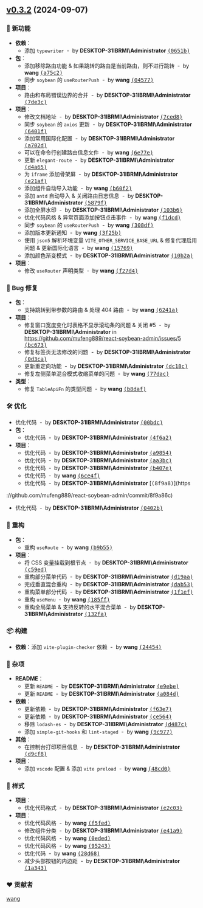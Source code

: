 ## [v0.3.2](https://github.com/mufeng889/react-soybean-admin/compare/v0.3.0...v0.3.2) (2024-09-07)

### 🚀 新功能

- **依赖**：
  - 添加 `typewriter` &nbsp;-&nbsp; by **DESKTOP-31IBRMI\Administrator** [<samp>(0651b)</samp>](https://github.com/mufeng889/react-soybean-admin/commit/0651b64)
- **包**：
  - 添加移除路由功能 & 如果跳转的路由是当前路由，则不进行跳转 &nbsp;-&nbsp; by **wang** [<samp>(a75c2)</samp>](https://github.com/mufeng889/react-soybean-admin/commit/a75c25e)
  - 同步 `soybean` 的 `useRouterPush` &nbsp;-&nbsp; by **wang** [<samp>(04577)</samp>](https://github.com/mufeng889/react-soybean-admin/commit/04577cd)
- **项目**：
  - 路由和布局错误边界的合并 &nbsp;-&nbsp; by **DESKTOP-31IBRMI\Administrator** [<samp>(7de3c)</samp>](https://github.com/mufeng889/react-soybean-admin/commit/7de3c59)
- **项目**：
  - 修改文档地址 &nbsp;-&nbsp; by **DESKTOP-31IBRMI\Administrator** [<samp>(7ced8)</samp>](https://github.com/mufeng889/react-soybean-admin/commit/7ced849)
  - 同步 `soybean` 的 `axios` 更新 &nbsp;-&nbsp; by **DESKTOP-31IBRMI\Administrator** [<samp>(6401f)</samp>](https://github.com/mufeng889/react-soybean-admin/commit/6401f0b)
  - 添加常用国际化配置 &nbsp;-&nbsp; by **DESKTOP-31IBRMI\Administrator** [<samp>(a702d)</samp>](https://github.com/mufeng889/react-soybean-admin/commit/a702d5c)
  - 可以在命令行创建路由信息文件 &nbsp;-&nbsp; by **wang** [<samp>(6e77e)</samp>](https://github.com/mufeng889/react-soybean-admin/commit/6e77edc)
  - 更新 `elegant-route` &nbsp;-&nbsp; by **DESKTOP-31IBRMI\Administrator** [<samp>(d4a65)</samp>](https://github.com/mufeng889/react-soybean-admin/commit/d4a655f)
  - 为 `iframe` 添加骨架屏 &nbsp;-&nbsp; by **DESKTOP-31IBRMI\Administrator** [<samp>(e21af)</samp>](https://github.com/mufeng889/react-soybean-admin/commit/e21afb8)
  - 添加组件自动导入功能 &nbsp;-&nbsp; by **wang** [<samp>(b60f2)</samp>](https://github.com/mufeng889/react-soybean-admin/commit/b60f2ea)
  - 添加 `antd` 自动导入 & 关闭路由日志信息 &nbsp;-&nbsp; by **DESKTOP-31IBRMI\Administrator** [<samp>(5879f)</samp>](https://github.com/mufeng889/react-soybean-admin/commit/5879fd1)
  - 添加全屏水印 &nbsp;-&nbsp; by **DESKTOP-31IBRMI\Administrator** [<samp>(103b6)</samp>](https://github.com/mufeng889/react-soybean-admin/commit/103b643)
  - 优化代码风格 & 异常页面添加按钮点击事件 &nbsp;-&nbsp; by **wang** [<samp>(f1dcd)</samp>](https://github.com/mufeng889/react-soybean-admin/commit/f1dcd68)
  - 同步 `soybean` 的 `useRouterPush` &nbsp;-&nbsp; by **wang** [<samp>(308df)</samp>](https://github.com/mufeng889/react-soybean-admin/commit/308dfdd)
  - 添加版本更新通知 &nbsp;-&nbsp; by **wang** [<samp>(3f25b)</samp>](https://github.com/mufeng889/react-soybean-admin/commit/3f25b19)
  - 使用 `json5` 解析环境变量 `VITE_OTHER_SERVICE_BASE_URL` & 修复代理启用问题 & 更新国际化语言 &nbsp;-&nbsp; by **wang** [<samp>(15769)</samp>](https://github.com/mufeng889/react-soybean-admin/commit/1576922)
  - 添加颜色渐变模式 &nbsp;-&nbsp; by **DESKTOP-31IBRMI\Administrator** [<samp>(10b2a)</samp>](https://github.com/mufeng889/react-soybean-admin/commit/10b2a65)
- **项目**：
  - 修改 `useRouter` 声明类型 &nbsp;-&nbsp; by **wang** [<samp>(f27d4)</samp>](https://github.com/mufeng889/react-soybean-admin/commit/f27d4c3)

### 🐞 Bug 修复

- **包**：
  - 支持跳转到带参数的路由 & 处理 404 路由 &nbsp;-&nbsp; by **wang** [<samp>(6241a)</samp>](https://github.com/mufeng889/react-soybean-admin/commit/6241a81)
- **项目**：
  - 修复窗口宽度变化时表格不显示滚动条的问题 & 关闭 #5 &nbsp;-&nbsp; by **DESKTOP-31IBRMI\Administrator** in https://github.com/mufeng889/react-soybean-admin/issues/5 [<samp>(bc673)</samp>](https://github.com/mufeng889/react-soybean-admin/commit/bc67301)
  - 修复标签页无法修改的问题 &nbsp;-&nbsp; by **DESKTOP-31IBRMI\Administrator** [<samp>(0d3ca)</samp>](https://github.com/mufeng889/react-soybean-admin/commit/0d3cae0)
  - 更新重定向功能 &nbsp;-&nbsp; by **DESKTOP-31IBRMI\Administrator** [<samp>(dc18c)</samp>](https://github.com/mufeng889/react-soybean-admin/commit/dc18c38)
  - 修复左侧菜单混合模式收缩菜单的问题 &nbsp;-&nbsp; by **wang** [<samp>(77dac)</samp>](https://github.com/mufeng889/react-soybean-admin/commit/77dacbd)
- **类型**：
  - 修复 `TableApiFn` 的类型问题 &nbsp;-&nbsp; by **wang** [<samp>(b8daf)</samp>](https://github.com/mufeng889/react-soybean-admin/commit/b8daf7c)

### 🛠 优化

- 优化代码 &nbsp;-&nbsp; by **DESKTOP-31IBRMI\Administrator** [<samp>(00bdc)</samp>](https://github.com/mufeng889/react-soybean-admin/commit/00bdccb)
- **包**：
  - 优化代码 &nbsp;-&nbsp; by **DESKTOP-31IBRMI\Administrator** [<samp>(4f6a2)</samp>](https://github.com/mufeng889/react-soybean-admin/commit/4f6a2e1)
- **项目**：
  - 优化代码 &nbsp;-&nbsp; by **DESKTOP-31IBRMI\Administrator** [<samp>(a9854)</samp>](https://github.com/mufeng889/react-soybean-admin/commit/a98549a)
  - 优化代码 &nbsp;-&nbsp; by **DESKTOP-31IBRMI\Administrator** [<samp>(aa3bc)</samp>](https://github.com/mufeng889/react-soybean-admin/commit/aa3bc09)
  - 优化代码 &nbsp;-&nbsp; by **DESKTOP-31IBRMI\Administrator** [<samp>(b407e)</samp>](https://github.com/mufeng889/react-soybean-admin/commit/b407ec4)
  - 优化代码 &nbsp;-&nbsp; by **wang** [<samp>(6ce4f)</samp>](https://github.com/mufeng889/react-soybean-admin/commit/6ce4f26)
  - 优化代码 &nbsp;-&nbsp; by **DESKTOP-31IBRMI\Administrator** [<samp>(8f9a8)</samp>](https

://github.com/mufeng889/react-soybean-admin/commit/8f9a86c)
  - 优化代码 &nbsp;-&nbsp; by **DESKTOP-31IBRMI\Administrator** [<samp>(0402b)</samp>](https://github.com/mufeng889/react-soybean-admin/commit/0402b46)

### 💅 重构

- **包**：
  - 重构 `useRoute` &nbsp;-&nbsp; by **wang** [<samp>(b9b55)</samp>](https://github.com/mufeng889/react-soybean-admin/commit/b9b55d3)
- **项目**：
  - 将 CSS 变量挂载到根节点 &nbsp;-&nbsp; by **DESKTOP-31IBRMI\Administrator** [<samp>(c59ed)</samp>](https://github.com/mufeng889/react-soybean-admin/commit/c59edf6)
  - 重构部分菜单代码 &nbsp;-&nbsp; by **DESKTOP-31IBRMI\Administrator** [<samp>(d19aa)</samp>](https://github.com/mufeng889/react-soybean-admin/commit/d19aa0b)
  - 完成垂直混合重构 &nbsp;-&nbsp; by **DESKTOP-31IBRMI\Administrator** [<samp>(dab53)</samp>](https://github.com/mufeng889/react-soybean-admin/commit/dab5333)
  - 重构菜单部分代码 &nbsp;-&nbsp; by **DESKTOP-31IBRMI\Administrator** [<samp>(1f1ef)</samp>](https://github.com/mufeng889/react-soybean-admin/commit/1f1efbb)
  - 重构 `useMenu` &nbsp;-&nbsp; by **wang** [<samp>(185ff)</samp>](https://github.com/mufeng889/react-soybean-admin/commit/185ff72)
  - 重构全局菜单 & 支持反转的水平混合菜单 &nbsp;-&nbsp; by **DESKTOP-31IBRMI\Administrator** [<samp>(132fa)</samp>](https://github.com/mufeng889/react-soybean-admin/commit/132fa6f)

### 📦 构建

- **依赖**：添加 `vite-plugin-checker` 依赖 &nbsp;-&nbsp; by **wang** [<samp>(24454)</samp>](https://github.com/mufeng889/react-soybean-admin/commit/2445424)

### 🏡 杂项

- **README**：
  - 更新 `README` &nbsp;-&nbsp; by **DESKTOP-31IBRMI\Administrator** [<samp>(e9ebe)</samp>](https://github.com/mufeng889/react-soybean-admin/commit/e9ebeb2)
  - 更新 `README` &nbsp;-&nbsp; by **DESKTOP-31IBRMI\Administrator** [<samp>(a084d)</samp>](https://github.com/mufeng889/react-soybean-admin/commit/a084d21)
- **依赖**：
  - 更新依赖 &nbsp;-&nbsp; by **DESKTOP-31IBRMI\Administrator** [<samp>(f63e7)</samp>](https://github.com/mufeng889/react-soybean-admin/commit/f63e71e)
  - 更新依赖 &nbsp;-&nbsp; by **DESKTOP-31IBRMI\Administrator** [<samp>(ce564)</samp>](https://github.com/mufeng889/react-soybean-admin/commit/ce564ce)
  - 移除 `lodash-es` &nbsp;-&nbsp; by **DESKTOP-31IBRMI\Administrator** [<samp>(d487c)</samp>](https://github.com/mufeng889/react-soybean-admin/commit/d487c9b)
  - 添加 `simple-git-hooks` 和 `lint-staged` &nbsp;-&nbsp; by **wang** [<samp>(9c977)</samp>](https://github.com/mufeng889/react-soybean-admin/commit/9c977fd)
- **其他**：
  - 在控制台打印项目信息 &nbsp;-&nbsp; by **DESKTOP-31IBRMI\Administrator** [<samp>(d9cf8)</samp>](https://github.com/mufeng889/react-soybean-admin/commit/d9cf87a)
- **项目**：
  - 添加 `vscode` 配置 & 添加 `vite preload` &nbsp;-&nbsp; by **wang** [<samp>(48cd0)</samp>](https://github.com/mufeng889/react-soybean-admin/commit/48cd07e)

### 🎨 样式

- **项目**：
  - 优化代码格式 &nbsp;-&nbsp; by **DESKTOP-31IBRMI\Administrator** [<samp>(e2c03)</samp>](https://github.com/mufeng889/react-soybean-admin/commit/e2c0391)
- **项目**：
  - 优化代码风格 &nbsp;-&nbsp; by **wang** [<samp>(f5fed)</samp>](https://github.com/mufeng889/react-soybean-admin/commit/f5fed34)
  - 修改组件分类 &nbsp;-&nbsp; by **DESKTOP-31IBRMI\Administrator** [<samp>(e41a9)</samp>](https://github.com/mufeng889/react-soybean-admin/commit/e41a925)
  - 优化代码风格 &nbsp;-&nbsp; by **wang** [<samp>(0eded)</samp>](https://github.com/mufeng889/react-soybean-admin/commit/0eded8d)
  - 优化代码风格 &nbsp;-&nbsp; by **wang** [<samp>(95243)</samp>](https://github.com/mufeng889/react-soybean-admin/commit/95243a0)
  - 优化代码 &nbsp;-&nbsp; by **wang** [<samp>(28d68)</samp>](https://github.com/mufeng889/react-soybean-admin/commit/28d68fc)
  - 减少头部按钮的内边距 &nbsp;-&nbsp; by **DESKTOP-31IBRMI\Administrator** [<samp>(1a343)</samp>](https://github.com/mufeng889/react-soybean-admin/commit/1a34371)

### ❤️ 贡献者

[wang](mailto:1509326266@qq.com)


